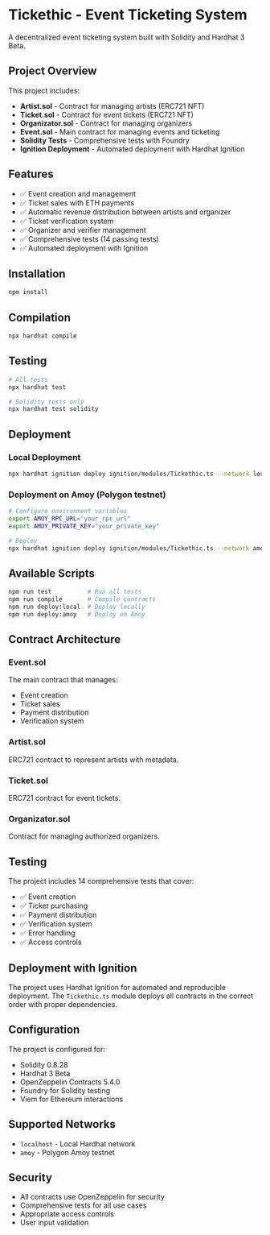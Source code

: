 # Tickethic - Event Ticketing System

A decentralized event ticketing system built with Solidity and Hardhat 3 Beta.

## Project Overview

This project includes:

- **Artist.sol** - Contract for managing artists (ERC721 NFT)
- **Ticket.sol** - Contract for event tickets (ERC721 NFT)
- **Organizator.sol** - Contract for managing organizers
- **Event.sol** - Main contract for managing events and ticketing
- **Solidity Tests** - Comprehensive tests with Foundry
- **Ignition Deployment** - Automated deployment with Hardhat Ignition

## Features

- ✅ Event creation and management
- ✅ Ticket sales with ETH payments
- ✅ Automatic revenue distribution between artists and organizer
- ✅ Ticket verification system
- ✅ Organizer and verifier management
- ✅ Comprehensive tests (14 passing tests)
- ✅ Automated deployment with Ignition

## Installation

```bash
npm install
```

## Compilation

```bash
npx hardhat compile
```

## Testing

```bash
# All tests
npx hardhat test

# Solidity tests only
npx hardhat test solidity
```

## Deployment

### Local Deployment

```bash
npx hardhat ignition deploy ignition/modules/Tickethic.ts --network localhost
```

### Deployment on Amoy (Polygon testnet)

```bash
# Configure environment variables
export AMOY_RPC_URL="your_rpc_url"
export AMOY_PRIVATE_KEY="your_private_key"

# Deploy
npx hardhat ignition deploy ignition/modules/Tickethic.ts --network amoy
```

## Available Scripts

```bash
npm run test          # Run all tests
npm run compile       # Compile contracts
npm run deploy:local  # Deploy locally
npm run deploy:amoy   # Deploy on Amoy
```

## Contract Architecture

### Event.sol
The main contract that manages:
- Event creation
- Ticket sales
- Payment distribution
- Verification system

### Artist.sol
ERC721 contract to represent artists with metadata.

### Ticket.sol
ERC721 contract for event tickets.

### Organizator.sol
Contract for managing authorized organizers.

## Testing

The project includes 14 comprehensive tests that cover:
- ✅ Event creation
- ✅ Ticket purchasing
- ✅ Payment distribution
- ✅ Verification system
- ✅ Error handling
- ✅ Access controls

## Deployment with Ignition

The project uses Hardhat Ignition for automated and reproducible deployment. The `Tickethic.ts` module deploys all contracts in the correct order with proper dependencies.

## Configuration

The project is configured for:
- Solidity 0.8.28
- Hardhat 3 Beta
- OpenZeppelin Contracts 5.4.0
- Foundry for Solidity testing
- Viem for Ethereum interactions

## Supported Networks

- `localhost` - Local Hardhat network
- `amoy` - Polygon Amoy testnet

## Security

- All contracts use OpenZeppelin for security
- Comprehensive tests for all use cases
- Appropriate access controls
- User input validation